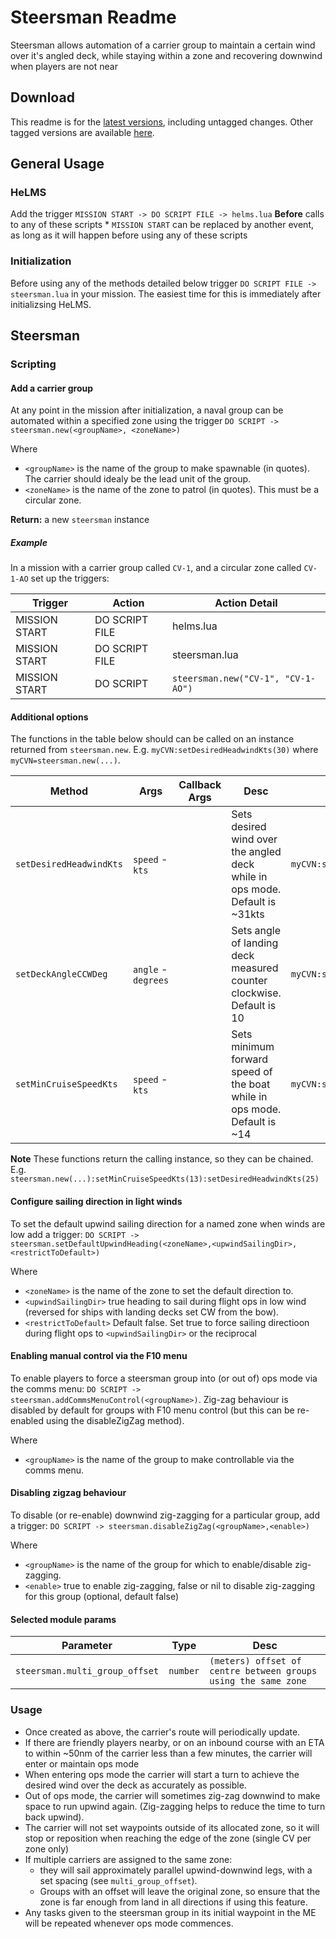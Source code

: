 # Steersman Readme

Steersman allows automation of a carrier group to maintain a certain wind over it's angled deck, while staying within a zone and recovering downwind when players are not near

## Download
This readme is for the [latest versions](https://github.com/HappyGnome/DCS_Scripts/releases/tag/Latest), including untagged changes. Other tagged versions are available [here](https://github.com/HappyGnome/DCS_Scripts/tags).

## General Usage

### HeLMS
Add the trigger `MISSION START -> DO SCRIPT FILE -> helms.lua`
**Before** calls to any of these scripts
\* `MISSION START` can be replaced by another event, as long as it will happen before using any of these scripts

### Initialization

Before using any of the methods detailed below trigger `DO SCRIPT FILE -> steersman.lua` in your mission. The easiest time for this is immediately after initializsing HeLMS.

## Steersman

### Scripting

#### Add a carrier group

At any point in the mission after initialization, a naval group can be automated within a specified zone using the trigger `DO SCRIPT -> steersman.new(<groupName>, <zoneName>)` 

Where
* `<groupName>` is the name of the group to make spawnable (in quotes). The carrier should idealy be the lead unit of the group.
* `<zoneName>` is the name of the zone to patrol (in quotes). This must be a circular zone.

**Return:** a new `steersman` instance

##### Example

In a mission with a carrier group called `CV-1`, and a circular zone called `CV-1-AO` set up the triggers:

|Trigger|Action|Action Detail|
|---|---|---|
|MISSION START|DO SCRIPT FILE|helms.lua|
|MISSION START|DO SCRIPT FILE|steersman.lua|
|MISSION START|DO SCRIPT|`steersman.new("CV-1", "CV-1-AO")`|

#### Additional options

The functions in the table below should can be called on an instance returned from `steersman.new`. E.g. `myCVN:setDesiredHeadwindKts(30)`
where `myCVN=steersman.new(...)`.

|Method|Args|Callback Args|Desc|Example|
|---|---|---|---|---|
|`setDesiredHeadwindKts`|`speed` - `kts`||Sets desired wind over the angled deck while in ops mode. Default is ~31kts|`myCVN:setDesiredHeadwindKts(30)`|
|`setDeckAngleCCWDeg`|`angle` - `degrees`||Sets angle of landing deck measured counter clockwise. Default is 10|`myCVN:setDeckAngleCCWDeg(10)`|
|`setMinCruiseSpeedKts`|`speed` - `kts`||Sets minimum forward speed of the boat while in ops mode. Default is ~14|`myCVN:setMinCruiseSpeedKts(8)`|

**Note** These functions return the calling instance, so they can be chained. E.g. `steersman.new(...):setMinCruiseSpeedKts(13):setDesiredHeadwindKts(25)`	

#### Configure sailing direction in light winds

To set the default upwind sailing direction for a named zone when winds are low add a trigger: `DO SCRIPT -> steersman.setDefaultUpwindHeading(<zoneName>,<upwindSailingDir>, <restrictToDefault>)` 

Where
* `<zoneName>` is the name of the zone to set the default direction to.
* `<upwindSailingDir>` true heading to sail during flight ops in low wind (reversed for ships with landing decks set CW from the bow).
* `<restrictToDefault>` Default false. Set true to force sailing directioon during flight ops to `<upwindSailingDir>` or the reciprocal

#### Enabling manual control via the F10 menu

To enable players to force a steersman group into (or out of) ops mode via the comms menu: `DO SCRIPT -> steersman.addCommsMenuControl(<groupName>)`.
Zig-zag behaviour is disabled by default for groups with F10 menu control (but this can be re-enabled using the disableZigZag method).

Where
* `<groupName>` is the name of the group to make controllable via the comms menu.

#### Disabling zigzag behaviour

To disable (or re-enable) downwind zig-zagging for a particular group, add a trigger: `DO SCRIPT -> steersman.disableZigZag(<groupName>,<enable>)` 

Where
* `<groupName>` is the name of the group for which to enable/disable zig-zagging.
* `<enable>` true to enable zig-zagging, false or nil to disable zig-zagging for this group (optional, default false)

#### Selected module params
|Parameter|Type|Desc|
|---|---|---|
|`steersman.multi_group_offset`|`number`|`(meters) offset of centre between groups using the same zone`|

### Usage
* Once created as above, the carrier's route will periodically update. 
* If there are friendly players nearby, or on an inbound course with an ETA to within ~50nm of the carrier less than a few minutes, the carrier will enter or maintain ops mode
* When entering ops mode the carrier will start a turn to achieve the desired wind over the deck as accurately as possible. 
* Out of ops mode, the carrier will sometimes zig-zag downwind to make space to run upwind again. (Zig-zagging helps to reduce the time to turn back upwind).
* The carrier will not set waypoints outside of its allocated zone, so it will stop or reposition when reaching the edge of the zone (single CV per zone only)
* If multiple carriers are assigned to the same zone:
    * they will sail approximately parallel upwind-downwind legs, with a set spacing (see `multi_group_offset`). 
    * Groups with an offset will leave the original zone, so ensure that the zone is far enough from land in all directions if using this feature.
* Any tasks given to the steersman group in its initial waypoint in the ME will be repeated whenever ops mode commences.
